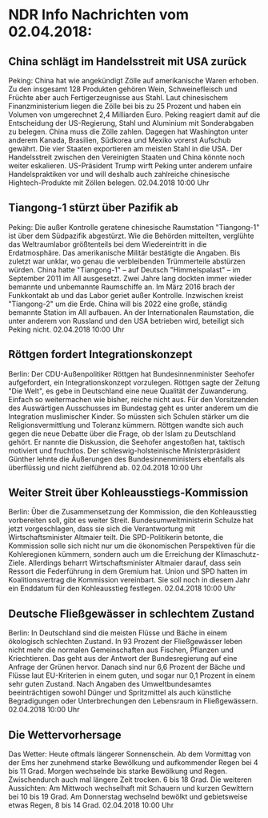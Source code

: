 # NDR Info Nachrichten vom 02.04.2018:


## China schlägt im Handelsstreit mit USA zurück
Peking: China hat wie angekündigt Zölle auf amerikanische Waren erhoben. Zu den insgesamt 128 Produkten gehören Wein, Schweinefleisch und Früchte aber auch Fertigerzeugnisse aus Stahl. Laut chinesischem Finanzministerium liegen die Zölle bei bis zu 25 Prozent und haben ein Volumen von umgerechnet 2,4 Milliarden Euro. Peking reagiert damit auf die Entscheidung der US-Regierung, Stahl und Aluminium mit Sonderabgaben zu belegen. China muss die Zölle zahlen. Dagegen hat Washington unter anderem Kanada, Brasilien, Südkorea und Mexiko vorerst Aufschub gewährt. Die vier Staaten exportieren am meisten Stahl in die USA. Der Handelsstreit zwischen den Vereinigten Staaten und China könnte noch weiter eskalieren. US-Präsident Trump wirft Peking unter anderem unfaire Handelspraktiken vor und will deshalb auch zahlreiche chinesische Hightech-Produkte mit Zöllen belegen. 02.04.2018 10:00 Uhr 

## Tiangong-1 stürzt über Pazifik ab
Peking: Die außer Kontrolle geratene chinesische Raumstation "Tiangong-1" ist über dem Südpazifik abgestürzt. Wie die Behörden mitteilten, verglühte das Weltraumlabor größtenteils bei dem Wiedereintritt in die Erdatmosphäre. Das amerikanische Militär bestätigte die Angaben. Bis zuletzt war unklar, wo genau die verbleibenden Trümmerteile abstürzen würden. China hatte "Tiangong-1" – auf Deutsch "Himmelspalast" – im September 2011 im All ausgesetzt. Zwei Jahre lang dockten immer wieder bemannte und unbemannte Raumschiffe an. Im März 2016 brach der Funkkontakt ab und das Labor geriet außer Kontrolle. Inzwischen kreist "Tiangong-2" um die Erde. China will bis 2022 eine große, ständig bemannte Station im All aufbauen. An der Internationalen Raumstation, die unter anderem von Russland und den USA betrieben wird, beteiligt sich Peking nicht. 02.04.2018 10:00 Uhr 

## Röttgen fordert Integrationskonzept
Berlin: Der CDU-Außenpolitiker Röttgen hat Bundesinnenminister Seehofer aufgefordert, ein Integrationskonzept vorzulegen. Röttgen sagte der Zeitung "Die Welt", es gebe in Deutschland eine neue Qualität der Zuwanderung. Einfach so weitermachen wie bisher, reiche nicht aus. Für den Vorsitzenden des Auswärtigen Ausschusses im Bundestag geht es unter anderem um die Integration muslimischer Kinder. So müssten sich Schulen stärker um die Religionsvermittlung und Toleranz kümmern. Röttgen wandte sich auch gegen die neue Debatte über die Frage, ob der Islam zu Deutschland gehört. Er nannte die Diskussion, die Seehofer angestoßen hat, taktisch motiviert und fruchtlos. Der schleswig-holsteinische Ministerpräsident Günther lehnte die Äußerungen des Bundesinnenministers ebenfalls als überflüssig und nicht zielführend ab. 02.04.2018 10:00 Uhr 

## Weiter Streit über Kohleausstiegs-Kommission
Berlin: Über die Zusammensetzung der Kommission, die den Kohleausstieg vorbereiten soll, gibt es weiter Streit. Bundesumweltministerin Schulze hat jetzt vorgeschlagen, dass sie sich die Verantwortung mit Wirtschaftsminister Altmaier teilt. Die SPD-Politikerin betonte, die Kommission solle sich nicht nur um die ökonomischen Perspektiven für die Kohleregionen kümmern, sondern auch um die Erreichung der Klimaschutz-Ziele. Allerdings beharrt Wirtschaftsminister Altmaier darauf, dass sein Ressort die Federführung in dem Gremium hat. Union und SPD hatten im Koalitionsvertrag die Kommission vereinbart. Sie soll noch in diesem Jahr ein Enddatum für den Kohleausstieg festlegen. 02.04.2018 10:00 Uhr 

## Deutsche Fließgewässer in schlechtem Zustand
Berlin: In Deutschland sind die meisten Flüsse und Bäche in einem ökologisch schlechten Zustand. In 93 Prozent der Fließgewässer leben nicht mehr die normalen Gemeinschaften aus Fischen, Pflanzen und Kriechtieren. Das geht aus der Antwort der Bundesregierung auf eine Anfrage der Grünen hervor. Danach sind nur 6,6 Prozent der Bäche und Flüsse laut EU-Kriterien in einem guten, und sogar nur 0,1 Prozent in einem sehr guten Zustand. Nach Angaben des Umweltbundesamtes beeinträchtigen sowohl Dünger und Spritzmittel als auch künstliche Begradigungen oder Unterbrechungen den Lebensraum in Fließgewässern. 02.04.2018 10:00 Uhr 

## Die Wettervorhersage
Das Wetter: Heute oftmals längerer Sonnenschein. Ab dem Vormittag von der Ems her zunehmend starke Bewölkung und aufkommender Regen bei 4 bis 11 Grad. Morgen wechselnde bis starke Bewölkung und Regen. Zwischendurch auch mal längere Zeit trocken. 6 bis 18 Grad. Die weiteren Aussichten: Am Mittwoch wechselhaft mit Schauern und kurzen Gewittern bei 10 bis 19 Grad. Am Donnerstag wechselnd bewölkt und gebietsweise etwas Regen, 8 bis 14 Grad. 02.04.2018 10:00 Uhr 
